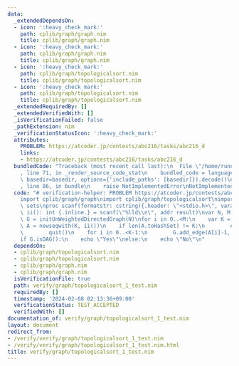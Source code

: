 ```yaml
---
data:
  _extendedDependsOn:
  - icon: ':heavy_check_mark:'
    path: cplib/graph/graph.nim
    title: cplib/graph/graph.nim
  - icon: ':heavy_check_mark:'
    path: cplib/graph/graph.nim
    title: cplib/graph/graph.nim
  - icon: ':heavy_check_mark:'
    path: cplib/graph/topologicalsort.nim
    title: cplib/graph/topologicalsort.nim
  - icon: ':heavy_check_mark:'
    path: cplib/graph/topologicalsort.nim
    title: cplib/graph/topologicalsort.nim
  _extendedRequiredBy: []
  _extendedVerifiedWith: []
  _isVerificationFailed: false
  _pathExtension: nim
  _verificationStatusIcon: ':heavy_check_mark:'
  attributes:
    PROBLEM: https://atcoder.jp/contests/abc216/tasks/abc216_d
    links:
    - https://atcoder.jp/contests/abc216/tasks/abc216_d
  bundledCode: "Traceback (most recent call last):\n  File \"/home/runner/.local/lib/python3.10/site-packages/onlinejudge_verify/documentation/build.py\"\
    , line 71, in _render_source_code_stat\n    bundled_code = language.bundle(stat.path,\
    \ basedir=basedir, options={'include_paths': [basedir]}).decode()\n  File \"/home/runner/.local/lib/python3.10/site-packages/onlinejudge_verify/languages/nim.py\"\
    , line 86, in bundle\n    raise NotImplementedError\nNotImplementedError\n"
  code: "# verification-helper: PROBLEM https://atcoder.jp/contests/abc216/tasks/abc216_d\n\
    import cplib/graph/graph\nimport cplib/graph/topologicalsort\nimport sequtils,\
    \ sets\nproc scanf(formatstr: cstring){.header: \"<stdio.h>\", varargs.}\nproc\
    \ ii(): int {.inline.} = scanf(\"%lld\\n\", addr result)\nvar N, M = ii()\nvar\
    \ G = initUnWeightedDirectedGraph(N)\nfor i in 0..<M:\n    var K = ii()\n    var\
    \ A = newseqwith(K, ii())\n    if len(A.toHashSet) != K:\n        echo \"No\"\n\
    \        quit()\n    for i in 0..<K-1:\n        G.add_edge(A[i]-1, A[i+1]-1)\n\
    if G.isDAG():\n    echo \"Yes\"\nelse:\n    echo \"No\"\n"
  dependsOn:
  - cplib/graph/topologicalsort.nim
  - cplib/graph/topologicalsort.nim
  - cplib/graph/graph.nim
  - cplib/graph/graph.nim
  isVerificationFile: true
  path: verify/graph/topologicalsort_1_test.nim
  requiredBy: []
  timestamp: '2024-02-08 02:13:36+09:00'
  verificationStatus: TEST_ACCEPTED
  verifiedWith: []
documentation_of: verify/graph/topologicalsort_1_test.nim
layout: document
redirect_from:
- /verify/verify/graph/topologicalsort_1_test.nim
- /verify/verify/graph/topologicalsort_1_test.nim.html
title: verify/graph/topologicalsort_1_test.nim
---
```

